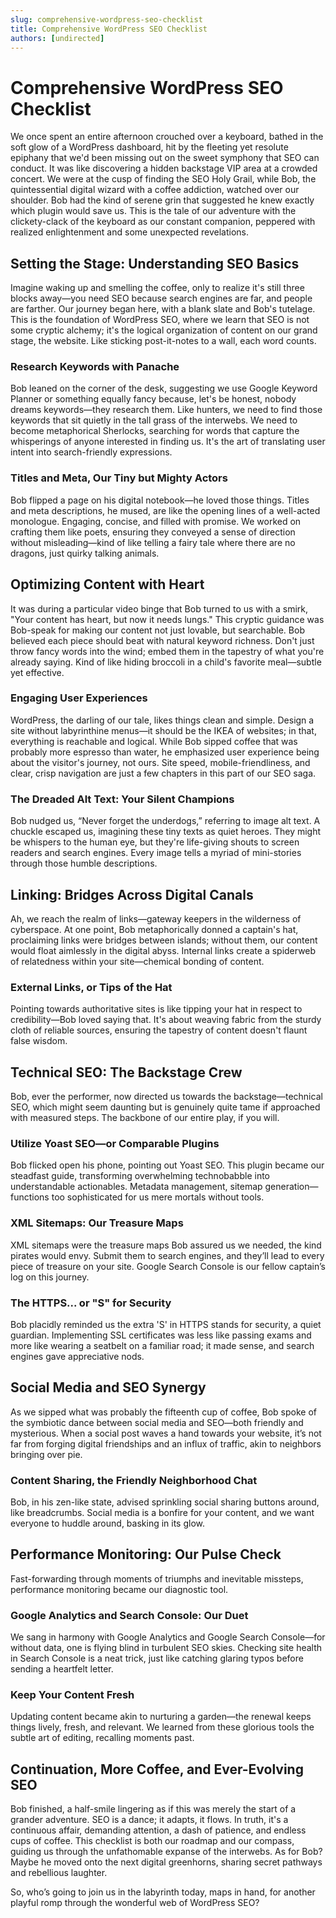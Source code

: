 ```yaml
---
slug: comprehensive-wordpress-seo-checklist
title: Comprehensive WordPress SEO Checklist
authors: [undirected]
---
```



# Comprehensive WordPress SEO Checklist

We once spent an entire afternoon crouched over a keyboard, bathed in the soft glow of a WordPress dashboard, hit by the fleeting yet resolute epiphany that we'd been missing out on the sweet symphony that SEO can conduct. It was like discovering a hidden backstage VIP area at a crowded concert. We were at the cusp of finding the SEO Holy Grail, while Bob, the quintessential digital wizard with a coffee addiction, watched over our shoulder. Bob had the kind of serene grin that suggested he knew exactly which plugin would save us. This is the tale of our adventure with the clickety-clack of the keyboard as our constant companion, peppered with realized enlightenment and some unexpected revelations.

## Setting the Stage: Understanding SEO Basics

Imagine waking up and smelling the coffee, only to realize it's still three blocks away—you need SEO because search engines are far, and people are farther. Our journey began here, with a blank slate and Bob's tutelage. This is the foundation of WordPress SEO, where we learn that SEO is not some cryptic alchemy; it's the logical organization of content on our grand stage, the website. Like sticking post-it-notes to a wall, each word counts.

### Research Keywords with Panache

Bob leaned on the corner of the desk, suggesting we use Google Keyword Planner or something equally fancy because, let's be honest, nobody dreams keywords—they research them. Like hunters, we need to find those keywords that sit quietly in the tall grass of the interwebs. We need to become metaphorical Sherlocks, searching for words that capture the whisperings of anyone interested in finding us. It's the art of translating user intent into search-friendly expressions.

### Titles and Meta, Our Tiny but Mighty Actors

Bob flipped a page on his digital notebook—he loved those things. Titles and meta descriptions, he mused, are like the opening lines of a well-acted monologue. Engaging, concise, and filled with promise. We worked on crafting them like poets, ensuring they conveyed a sense of direction without misleading—kind of like telling a fairy tale where there are no dragons, just quirky talking animals.

## Optimizing Content with Heart

It was during a particular video binge that Bob turned to us with a smirk, "Your content has heart, but now it needs lungs." This cryptic guidance was Bob-speak for making our content not just lovable, but searchable. Bob believed each piece should beat with natural keyword richness. Don't just throw fancy words into the wind; embed them in the tapestry of what you're already saying. Kind of like hiding broccoli in a child's favorite meal—subtle yet effective.

### Engaging User Experiences

WordPress, the darling of our tale, likes things clean and simple. Design a site without labyrinthine menus—it should be the IKEA of websites; in that, everything is reachable and logical. While Bob sipped coffee that was probably more espresso than water, he emphasized user experience being about the visitor's journey, not ours. Site speed, mobile-friendliness, and clear, crisp navigation are just a few chapters in this part of our SEO saga.

### The Dreaded Alt Text: Your Silent Champions

Bob nudged us, “Never forget the underdogs,” referring to image alt text. A chuckle escaped us, imagining these tiny texts as quiet heroes. They might be whispers to the human eye, but they're life-giving shouts to screen readers and search engines. Every image tells a myriad of mini-stories through those humble descriptions.

## Linking: Bridges Across Digital Canals

Ah, we reach the realm of links—gateway keepers in the wilderness of cyberspace. At one point, Bob metaphorically donned a captain's hat, proclaiming links were bridges between islands; without them, our content would float aimlessly in the digital abyss. Internal links create a spiderweb of relatedness within your site—chemical bonding of content.

### External Links, or Tips of the Hat

Pointing towards authoritative sites is like tipping your hat in respect to credibility—Bob loved saying that. It's about weaving fabric from the sturdy cloth of reliable sources, ensuring the tapestry of content doesn't flaunt false wisdom.

## Technical SEO: The Backstage Crew

Bob, ever the performer, now directed us towards the backstage—technical SEO, which might seem daunting but is genuinely quite tame if approached with measured steps. The backbone of our entire play, if you will.

### Utilize Yoast SEO—or Comparable Plugins

Bob flicked open his phone, pointing out Yoast SEO. This plugin became our steadfast guide, transforming overwhelming technobabble into understandable actionables. Metadata management, sitemap generation—functions too sophisticated for us mere mortals without tools.

### XML Sitemaps: Our Treasure Maps

XML sitemaps were the treasure maps Bob assured us we needed, the kind pirates would envy. Submit them to search engines, and they’ll lead to every piece of treasure on your site. Google Search Console is our fellow captain’s log on this journey.

### The HTTPS... or "S" for Security

Bob placidly reminded us the extra 'S' in HTTPS stands for security, a quiet guardian. Implementing SSL certificates was less like passing exams and more like wearing a seatbelt on a familiar road; it made sense, and search engines gave appreciative nods.

## Social Media and SEO Synergy

As we sipped what was probably the fifteenth cup of coffee, Bob spoke of the symbiotic dance between social media and SEO—both friendly and mysterious. When a social post waves a hand towards your website, it’s not far from forging digital friendships and an influx of traffic, akin to neighbors bringing over pie.

### Content Sharing, the Friendly Neighborhood Chat

Bob, in his zen-like state, advised sprinkling social sharing buttons around, like breadcrumbs. Social media is a bonfire for your content, and we want everyone to huddle around, basking in its glow.

## Performance Monitoring: Our Pulse Check

Fast-forwarding through moments of triumphs and inevitable missteps, performance monitoring became our diagnostic tool.

### Google Analytics and Search Console: Our Duet

We sang in harmony with Google Analytics and Google Search Console—for without data, one is flying blind in turbulent SEO skies. Checking site health in Search Console is a neat trick, just like catching glaring typos before sending a heartfelt letter.

### Keep Your Content Fresh

Updating content became akin to nurturing a garden—the renewal keeps things lively, fresh, and relevant. We learned from these glorious tools the subtle art of editing, recalling moments past.

## Continuation, More Coffee, and Ever-Evolving SEO

Bob finished, a half-smile lingering as if this was merely the start of a grander adventure. SEO is a dance; it adapts, it flows. In truth, it's a continuous affair, demanding attention, a dash of patience, and endless cups of coffee. This checklist is both our roadmap and our compass, guiding us through the unfathomable expanse of the interwebs. As for Bob? Maybe he moved onto the next digital greenhorns, sharing secret pathways and rebellious laughter.

So, who’s going to join us in the labyrinth today, maps in hand, for another playful romp through the wonderful web of WordPress SEO?